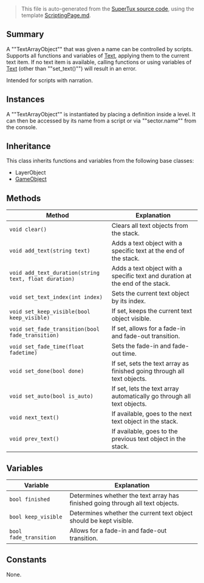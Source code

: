 > This file is auto-generated from the [SuperTux source code](https://github.com/SuperTux/supertux/tree/master/src), using the template [ScriptingPage.md](https://github.com/SuperTux/wiki/tree/master/templates/ScriptingPage.md).

Summary
-------

A ""TextArrayObject"" that was given a name can be controlled by scripts. Supports all functions and variables of [Text](https://github.com/SuperTux/supertux/wiki/ScriptingText), applying them to the current text item. If no text item is available, calling functions or using variables of [Text](https://github.com/SuperTux/supertux/wiki/ScriptingText) (other than ""set_text()"") will result in an error.

Intended for scripts with narration. 

Instances
--------

A ""TextArrayObject"" is instantiated by placing a definition inside a level. It can then be accessed by its name from a script or via ""sector.name"" from the console. 

Inheritance
--------

This class inherits functions and variables from the following base classes:
* LayerObject
* [GameObject](https://github.com/SuperTux/supertux/wiki/ScriptingGameObject)


Methods
-------

Method | Explanation
-------|-------
`void clear()` | Clears all text objects from the stack.
`void add_text(string text)` | Adds a text object with a specific text at the end of the stack.
`void add_text_duration(string text, float duration)` | Adds a text object with a specific text and duration at the end of the stack.
`void set_text_index(int index)` | Sets the current text object by its index.
`void set_keep_visible(bool keep_visible)` | If set, keeps the current text object visible.
`void set_fade_transition(bool fade_transition)` | If set, allows for a fade-in and fade-out transition.
`void set_fade_time(float fadetime)` | Sets the fade-in and fade-out time.
`void set_done(bool done)` | If set, sets the text array as finished going through all text objects.
`void set_auto(bool is_auto)` | If set, lets the text array automatically go through all text objects.
`void next_text()` | If available, goes to the next text object in the stack.
`void prev_text()` | If available, goes to the previous text object in the stack.


Variables
---------

Variable | Explanation
---------|---------
`bool finished` | Determines whether the text array has finished going through all text objects.
`bool keep_visible` | Determines whether the current text object should be kept visible.
`bool fade_transition` | Allows for a fade-in and fade-out transition.


Constants
---------

None.
